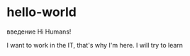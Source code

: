 # hello-world
введение
Hi Humans!

I want to work in the IT, that's why I'm here. 
I will try to learn
